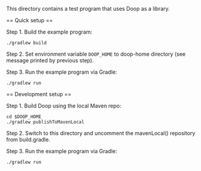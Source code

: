 This directory contains a test program that uses Doop as a library.

== Quick setup ==

Step 1. Build the example program:
```
./gradlew build
```

Step 2. Set environment variable `DOOP_HOME` to doop-home directory (see message printed by previous step).

Step 3. Run the example program via Gradle:
```
./gradlew run
```

== Development setup ==

Step 1. Build Doop using the local Maven repo:

```
cd $DOOP_HOME
./gradlew publishToMavenLocal
```

Step 2. Switch to this directory and uncomment the mavenLocal()
repository from build.gradle.

Step 3. Run the example program via Gradle:
```
./gradlew run
```
